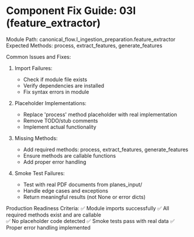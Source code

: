 
Component Fix Guide: 03I (feature_extractor)
==================================================

Module Path: canonical_flow.I_ingestion_preparation.feature_extractor
Expected Methods: process, extract_features, generate_features

Common Issues and Fixes:
1. Import Failures:
   - Check if module file exists
   - Verify dependencies are installed
   - Fix syntax errors in module

2. Placeholder Implementations:
   - Replace 'process' method placeholder with real implementation
   - Remove TODO/stub comments
   - Implement actual functionality

3. Missing Methods:
   - Add required methods: process, extract_features, generate_features
   - Ensure methods are callable functions
   - Add proper error handling

4. Smoke Test Failures:
   - Test with real PDF documents from planes_input/
   - Handle edge cases and exceptions
   - Return meaningful results (not None or error dicts)

Production Readiness Criteria:
✅ Module imports successfully
✅ All required methods exist and are callable  
✅ No placeholder code detected
✅ Smoke tests pass with real data
✅ Proper error handling implemented
